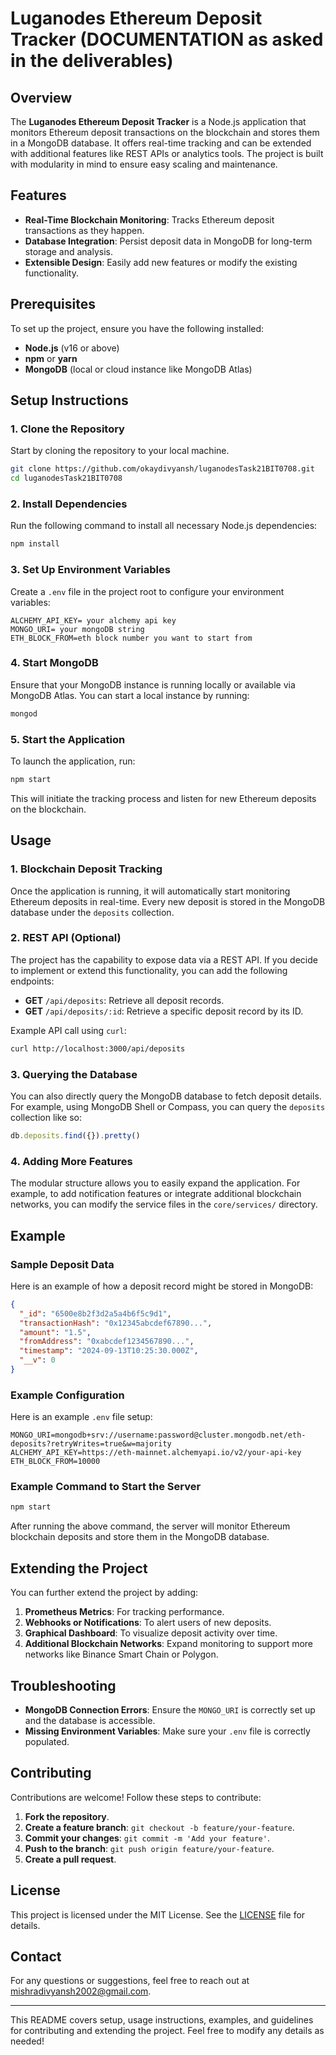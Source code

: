 
# Luganodes Ethereum Deposit Tracker (DOCUMENTATION as asked in the deliverables)

## Overview

The **Luganodes Ethereum Deposit Tracker** is a Node.js application that monitors Ethereum deposit transactions on the blockchain and stores them in a MongoDB database. It offers real-time tracking and can be extended with additional features like REST APIs or analytics tools. The project is built with modularity in mind to ensure easy scaling and maintenance.

## Features

- **Real-Time Blockchain Monitoring**: Tracks Ethereum deposit transactions as they happen.
- **Database Integration**: Persist deposit data in MongoDB for long-term storage and analysis.
- **Extensible Design**: Easily add new features or modify the existing functionality.

## Prerequisites

To set up the project, ensure you have the following installed:

- **Node.js** (v16 or above)
- **npm** or **yarn**
- **MongoDB** (local or cloud instance like MongoDB Atlas)

## Setup Instructions

### 1. Clone the Repository

Start by cloning the repository to your local machine.

```bash
git clone https://github.com/okaydivyansh/luganodesTask21BIT0708.git
cd luganodesTask21BIT0708
```

### 2. Install Dependencies

Run the following command to install all necessary Node.js dependencies:

```bash
npm install
```

### 3. Set Up Environment Variables

Create a `.env` file in the project root to configure your environment variables:

```plaintext
ALCHEMY_API_KEY= your alchemy api key
MONGO_URI= your mongoDB string
ETH_BLOCK_FROM=eth block number you want to start from
```

### 4. Start MongoDB

Ensure that your MongoDB instance is running locally or available via MongoDB Atlas. You can start a local instance by running:

```bash
mongod
```

### 5. Start the Application

To launch the application, run:

```bash
npm start
```

This will initiate the tracking process and listen for new Ethereum deposits on the blockchain.

## Usage

### 1. Blockchain Deposit Tracking

Once the application is running, it will automatically start monitoring Ethereum deposits in real-time. Every new deposit is stored in the MongoDB database under the `deposits` collection.

### 2. REST API (Optional)

The project has the capability to expose data via a REST API. If you decide to implement or extend this functionality, you can add the following endpoints:

- **GET** `/api/deposits`: Retrieve all deposit records.
- **GET** `/api/deposits/:id`: Retrieve a specific deposit record by its ID.

Example API call using `curl`:

```bash
curl http://localhost:3000/api/deposits
```

### 3. Querying the Database

You can also directly query the MongoDB database to fetch deposit details. For example, using MongoDB Shell or Compass, you can query the `deposits` collection like so:

```javascript
db.deposits.find({}).pretty()
```

### 4. Adding More Features

The modular structure allows you to easily expand the application. For example, to add notification features or integrate additional blockchain networks, you can modify the service files in the `core/services/` directory.

## Example

### Sample Deposit Data

Here is an example of how a deposit record might be stored in MongoDB:

```json
{
  "_id": "6500e8b2f3d2a5a4b6f5c9d1",
  "transactionHash": "0x12345abcdef67890...",
  "amount": "1.5",
  "fromAddress": "0xabcdef1234567890...",
  "timestamp": "2024-09-13T10:25:30.000Z",
  "__v": 0
}
```

### Example Configuration

Here is an example `.env` file setup:

```plaintext
MONGO_URI=mongodb+srv://username:password@cluster.mongodb.net/eth-deposits?retryWrites=true&w=majority
ALCHEMY_API_KEY=https://eth-mainnet.alchemyapi.io/v2/your-api-key
ETH_BLOCK_FROM=10000
```

### Example Command to Start the Server

```bash
npm start
```

After running the above command, the server will monitor Ethereum blockchain deposits and store them in the MongoDB database.

## Extending the Project

You can further extend the project by adding:

1. **Prometheus Metrics**: For tracking performance.
2. **Webhooks or Notifications**: To alert users of new deposits.
3. **Graphical Dashboard**: To visualize deposit activity over time.
4. **Additional Blockchain Networks**: Expand monitoring to support more networks like Binance Smart Chain or Polygon.

## Troubleshooting

- **MongoDB Connection Errors**: Ensure the `MONGO_URI` is correctly set up and the database is accessible.
- **Missing Environment Variables**: Make sure your `.env` file is correctly populated.

## Contributing

Contributions are welcome! Follow these steps to contribute:

1. **Fork the repository**.
2. **Create a feature branch**: `git checkout -b feature/your-feature`.
3. **Commit your changes**: `git commit -m 'Add your feature'`.
4. **Push to the branch**: `git push origin feature/your-feature`.
5. **Create a pull request**.

## License

This project is licensed under the MIT License. See the [LICENSE](LICENSE) file for details.

## Contact

For any questions or suggestions, feel free to reach out at [mishradivyansh2002@gmail.com](mailto:mishradivyansh2002@gmail.com).

---

This README covers setup, usage instructions, examples, and guidelines for contributing and extending the project. Feel free to modify any details as needed!
